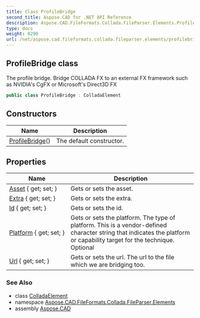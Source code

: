 ```yaml
---
title: Class ProfileBridge
second_title: Aspose.CAD for .NET API Reference
description: Aspose.CAD.FileFormats.Collada.FileParser.Elements.ProfileBridge class. The profile bridge. Bridge COLLADA FX to an external FX framework such as NVIDIAs CgFX or Microsofts Direct3D FX
type: docs
weight: 8290
url: /net/aspose.cad.fileformats.collada.fileparser.elements/profilebridge/
---
```

## ProfileBridge class

The profile bridge. Bridge COLLADA FX to an external FX framework such as NVIDIA's CgFX or Microsoft's Direct3D FX

```csharp
public class ProfileBridge : ColladaElement
```

## Constructors

| Name | Description |
| --- | --- |
| [ProfileBridge](profilebridge/)() | The default constructor. |

## Properties

| Name | Description |
| --- | --- |
| [Asset](../../aspose.cad.fileformats.collada.fileparser.elements/profilebridge/asset/) { get; set; } | Gets or sets the asset. |
| [Extra](../../aspose.cad.fileformats.collada.fileparser.elements/profilebridge/extra/) { get; set; } | Gets or sets the extra. |
| [Id](../../aspose.cad.fileformats.collada.fileparser.elements/profilebridge/id/) { get; set; } | Gets or sets the id. |
| [Platform](../../aspose.cad.fileformats.collada.fileparser.elements/profilebridge/platform/) { get; set; } | Gets or sets the platform. The type of platform. This is a vendor-defined character string that indicates the platform or capability target for the technique. Optional |
| [Url](../../aspose.cad.fileformats.collada.fileparser.elements/profilebridge/url/) { get; set; } | Gets or sets the url. The url to the file which we are bridging too. |

### See Also

* class [ColladaElement](../colladaelement/)
* namespace [Aspose.CAD.FileFormats.Collada.FileParser.Elements](../../aspose.cad.fileformats.collada.fileparser.elements/)
* assembly [Aspose.CAD](../../)


